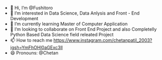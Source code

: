 - 👋 Hi, I’m @Fushitoro
- 👀 I’m interested in Data Science, Data Anlysis and Front - End Development
- 🌱 I’m currently learning Master of Computer Application
- 💞️ I’m looking to collaborate on Front End Project and also Completelly Python Based Data Science field releated Project
- 📫 How to reach me https://www.instagram.com/chetanpatil_2003?igsh=YmFhOHl0aGExc3ll
- 😄 Pronouns: @Chetan

<!---
Fushitoro/Fushitoro is a ✨ special ✨ repository because its `README.md` (this file) appears on your GitHub profile.
You can click the Preview link to take a look at your changes.
--->
